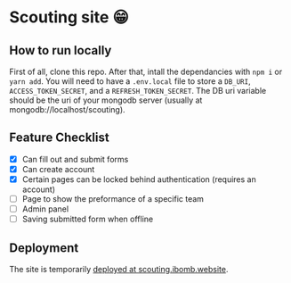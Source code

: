 # Scouting site 😁

## How to run locally
First of all, clone this repo. After that, intall the dependancies with ```npm i``` or ```yarn add```. You will need to have a ```.env.local``` file to store a ```DB_URI```, ```ACCESS_TOKEN_SECRET```, and a ```REFRESH_TOKEN_SECRET```. The DB uri variable should be the uri of your mongodb server (usually at mongodb://localhost/scouting).

## Feature Checklist
- [x] Can fill out and submit forms
- [x] Can create account
- [x] Certain pages can be locked behind authentication (requires an account)
- [ ] Page to show the preformance of a specific team
- [ ] Admin panel
- [ ] Saving submitted form when offline

## Deployment
The site is temporarily [deployed at scouting.ibomb.website](https://scouting.ibomb.website).
